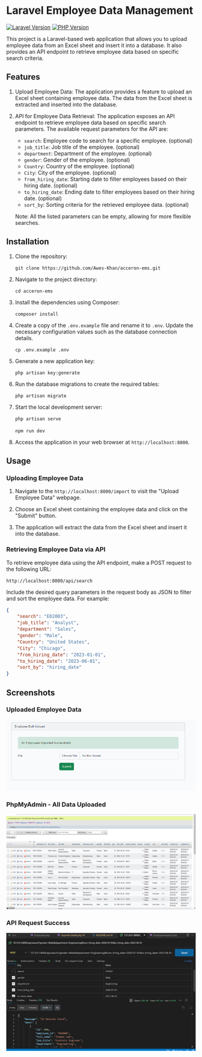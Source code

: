 # Laravel Employee Data Management
[![Laravel Version](https://img.shields.io/badge/Laravel-10.2.3-orange.svg)](https://laravel.com/) [![PHP Version](https://img.shields.io/badge/PHP-v8.2-blue.svg)](https://www.php.net/releases/8_2_0.php)

This project is a Laravel-based web application that allows you to upload employee data from an Excel sheet and insert it into a database. It also provides an API endpoint to retrieve employee data based on specific search criteria.

## Features

1. Upload Employee Data: The application provides a feature to upload an Excel sheet containing employee data. The data from the Excel sheet is extracted and inserted into the database.

2. API for Employee Data Retrieval: The application exposes an API endpoint to retrieve employee data based on specific search parameters. The available request parameters for the API are:

    - ```search```: Employee code to search for a specific employee. (optional)
    - ```job_title```: Job title of the employee. (optional)
    - ```department```: Department of the employee. (optional)
    - ```gender```: Gender of the employee. (optional)
    - ```Country```: Country of the employee. (optional)
    - ```City```: City of the employee. (optional)
    - ```from_hiring_date```: Starting date to filter employees based on their hiring date. (optional)
    - ```to_hiring_date```: Ending date to filter employees based on their hiring date. (optional)
    - ```sort_by```: Sorting criteria for the retrieved employee data. (optional)

    Note: All the listed parameters can be empty, allowing for more flexible searches.

## Installation

1. Clone the repository:

   ```
   git clone https://github.com/Awes-Khan/acceron-ems.git
   ```

3. Navigate to the project directory:

    ```
   cd acceron-ems
    ```

5. Install the dependencies using Composer:

    ```
   composer install
    ```

4. Create a copy of the ```.env.example``` file and rename it to ```.env```. Update the necessary configuration values such as the database connection details.

    ```
   cp .env.example .env
    ```

6. Generate a new application key:

    ```
   php artisan key:generate
    ```

7. Run the database migrations to create the required tables:

    ```
   php artisan migrate
    ```

8. Start the local development server:


    ```
    php artisan serve

    npm run dev
     ```

9. Access the application in your web browser at `http://localhost:8000`.

## Usage

### Uploading Employee Data

1. Navigate to the `http://localhost:8000/import` to visit the "Upload Employee Data" webpage.

2. Choose an Excel sheet containing the employee data and click on the "Submit" button.

3. The application will extract the data from the Excel sheet and insert it into the database.

### Retrieving Employee Data via API

To retrieve employee data using the API endpoint, make a POST request to the following URL:

    http://localhost:8000/api/search

Include the desired query parameters in the request body as JSON to filter and sort the employee data. For example:

```json
{
    "search": "E02003",
    "job_title": "Analyst",
    "department": "Sales",
    "gender": "Male",
    "Country": "United States",
    "City": "Chicago",
    "from_hiring_date": "2023-01-01",
    "to_hiring_date": "2023-06-01",
    "sort_by": "hiring_date"
}
```

## Screenshots
### Uploaded Employee Data
![Success Image](
https://github.com/Awes-Khan/acceron-ems/blob/main/public/image.png)

### PhpMyAdmin - All Data Uploaded
![PHPMyadmin](
https://github.com/Awes-Khan/acceron-ems/blob/main/public/image-2.png)

### API Request Success
![API Screenshot](
https://github.com/Awes-Khan/acceron-ems/blob/main/public/image-1.png)

